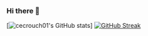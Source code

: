 ### Hi there 👋
[![cecrouch01's GitHub stats](https://github-readme-stats.vercel.app/api?username=cecrouch01&show_icons=true&theme=great-gatsby)]
[![GitHub Streak](https://github-readme-streak-stats.herokuapp.com/?user=cecrouch01)](https://git.io/streak-stats)
<!--
**cecrouch01/cecrouch01** is a ✨ _special_ ✨ repository because its `README.md` (this file) appears on your GitHub profile.

Here are some ideas to get you started:

- 🔭 I’m currently working on ...
- 🌱 I’m currently learning ...
- 👯 I’m looking to collaborate on ...
- 🤔 I’m looking for help with ...
- 💬 Ask me about ...
- 📫 How to reach me: ...
- 😄 Pronouns: ...
- ⚡ Fun fact: ...
-->
